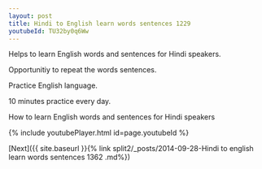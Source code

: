 ```yaml
---
layout: post
title: Hindi to English learn words sentences 1229 
youtubeId: TU32by0q6Ww
---
```

 
 
Helps to learn English words and sentences for Hindi speakers.

Opportunitiy to repeat the words sentences. 

Practice English language. 
 
10 minutes practice every day. 
 
How to learn English words and sentences for Hindi speakers 
 
{% include youtubePlayer.html id=page.youtubeId %}
 
 
[Next]({{ site.baseurl }}{% link  split2/_posts/2014-09-28-Hindi to english learn words sentences 1362 .md%})
 
